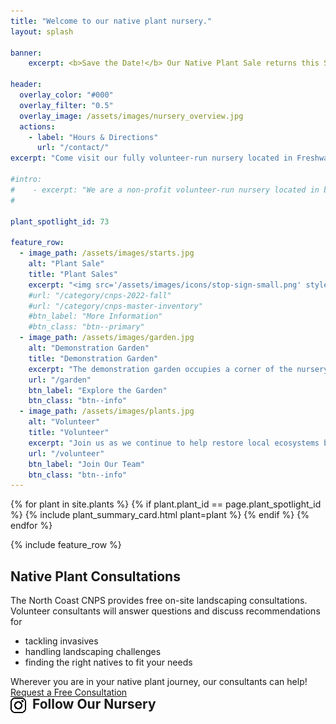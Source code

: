 ```yaml
---
title: "Welcome to our native plant nursery."
layout: splash

banner:
    excerpt: <b>Save the Date!</b> Our Native Plant Sale returns this Spring May 6 - May 7, 2023. 

header:
  overlay_color: "#000"
  overlay_filter: "0.5"
  overlay_image: /assets/images/nursery_overview.jpg
  actions:
    - label: "Hours & Directions"
      url: "/contact/"
excerpt: "Come visit our fully volunteer-run nursery located in Freshwater Farms Reserve in Eureka, CA. We grow over 100 species of Pacific Northwest and California native plants. Our nursery has been supplying this region with beautiful native plants since 2015."

#intro: 
#    - excerpt: "We are a non-profit volunteer-run nursery located in beautiful Freshwater Farms Reserve in Eureka, CA." 
#

plant_spotlight_id: 73 

feature_row:
  - image_path: /assets/images/starts.jpg
    alt: "Plant Sale"
    title: "Plant Sales"
    excerpt: "<img src='/assets/images/icons/stop-sign-small.png' style='float:left; margin-right: 5px;' />Hang tight! Plant sales are on hold as we gear up for our Spring sale, May 6th  & May 7th, 2023.<br/><br/>Pricing (unless otherwise marked): <br/>4-inch pot: $5.00<br/> 1-gallon pot: $10.00 - $12.00"
    #url: "/category/cnps-2022-fall"
    #url: "/category/cnps-master-inventory"
    #btn_label: "More Information"
    #btn_class: "btn--primary"
  - image_path: /assets/images/garden.jpg
    alt: "Demonstration Garden"
    title: "Demonstration Garden"
    excerpt: "The demonstration garden occupies a corner of the nursery and is a valuable example of what homeowners can accomplish on a small suburban lot."
    url: "/garden"
    btn_label: "Explore the Garden"
    btn_class: "btn--info"
  - image_path: /assets/images/plants.jpg
    alt: "Volunteer"
    title: "Volunteer"
    excerpt: "Join us as we continue to help restore local ecosystems by providing affordable native plants for the home gardener."
    url: "/volunteer"
    btn_label: "Join Our Team"
    btn_class: "btn--info"
---
```

{% for plant in site.plants %}
    {% if plant.plant_id == page.plant_spotlight_id %}
        {% include plant_summary_card.html plant=plant %} 
    {% endif %}
{% endfor %}


{% include feature_row %}

<div class="feature_blurb consultations">
    <h2>
        Native Plant Consultations
    </h2>
    <div class="info">
        <div class="description">
            The North Coast CNPS provides free on-site landscaping consultations. 
            Volunteer consultants will answer questions and discuss recommendations for
            <ul>
                <li>tackling invasives</li>
                <li>handling landscaping challenges</li>
                <li>finding the right natives to fit your needs</li>
            </ul>
            Wherever you are in your native plant journey, our consultants can help!
        </div>
        <a class="btn btn--primary" href="mailto:nc.cnps.consult@gmail.com?subject=New Consultation Request!">Request a Free Consultation</a>
    </div>
</div>

<img src="/assets/images/icons/instagram-bw.png" style="display: inline-block;float:left;margin-right:10px"/>
<h2 style="padding:0;margin:0;line-height:1">Follow Our Nursery </h2>
<div class="powr-social-feed" id="cb2d6f13_1675967745"></div><script src="https://www.powr.io/powr.js?platform=html"></script>

